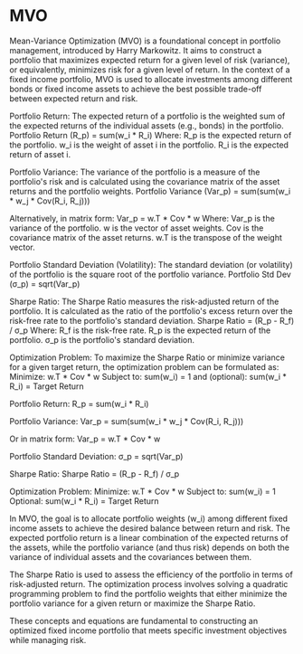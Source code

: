 # MVO

Mean-Variance Optimization (MVO) is a foundational concept in portfolio management, introduced by Harry Markowitz. It aims to construct a portfolio that maximizes expected return for a given level of risk (variance), or equivalently, minimizes risk for a given level of return. In the context of a fixed income portfolio, MVO is used to allocate investments among different bonds or fixed income assets to achieve the best possible trade-off between expected return and risk.


Portfolio Return:
The expected return of a portfolio is the weighted sum of the expected returns of the individual assets (e.g., bonds) in the portfolio.
Portfolio Return (R_p) = sum(w_i * R_i)
Where:
R_p is the expected return of the portfolio.
w_i is the weight of asset i in the portfolio.
R_i is the expected return of asset i.

Portfolio Variance:
The variance of the portfolio is a measure of the portfolio's risk and is calculated using the covariance matrix of the asset returns and the portfolio weights.
Portfolio Variance (Var_p) = sum(sum(w_i * w_j * Cov(R_i, R_j)))

Alternatively, in matrix form:
Var_p = w.T * Cov * w
Where:
Var_p is the variance of the portfolio.
w is the vector of asset weights.
Cov is the covariance matrix of the asset returns.
w.T is the transpose of the weight vector.

Portfolio Standard Deviation (Volatility):
The standard deviation (or volatility) of the portfolio is the square root of the portfolio variance.
Portfolio Std Dev (σ_p) = sqrt(Var_p)

Sharpe Ratio:
The Sharpe Ratio measures the risk-adjusted return of the portfolio. It is calculated as the ratio of the portfolio's excess return over the risk-free rate to the portfolio's standard deviation.
Sharpe Ratio = (R_p - R_f) / σ_p
Where:
R_f is the risk-free rate.
R_p is the expected return of the portfolio.
σ_p is the portfolio's standard deviation.

Optimization Problem:
To maximize the Sharpe Ratio or minimize variance for a given target return, the optimization problem can be formulated as:
Minimize: w.T * Cov * w
Subject to: sum(w_i) = 1
and (optional): sum(w_i * R_i) = Target Return

Portfolio Return:
R_p = sum(w_i * R_i)

Portfolio Variance:
Var_p = sum(sum(w_i * w_j * Cov(R_i, R_j)))

Or in matrix form:
Var_p = w.T * Cov * w

Portfolio Standard Deviation:
σ_p = sqrt(Var_p)

Sharpe Ratio:
Sharpe Ratio = (R_p - R_f) / σ_p

Optimization Problem:
Minimize: w.T * Cov * w
Subject to: sum(w_i) = 1
Optional: sum(w_i * R_i) = Target Return

In MVO, the goal is to allocate portfolio weights (w_i) among different fixed income assets to achieve the desired balance between return and risk. The expected portfolio return is a linear combination of the expected returns of the assets, while the portfolio variance (and thus risk) depends on both the variance of individual assets and the covariances between them.

The Sharpe Ratio is used to assess the efficiency of the portfolio in terms of risk-adjusted return. The optimization process involves solving a quadratic programming problem to find the portfolio weights that either minimize the portfolio variance for a given return or maximize the Sharpe Ratio.

These concepts and equations are fundamental to constructing an optimized fixed income portfolio that meets specific investment objectives while managing risk.

